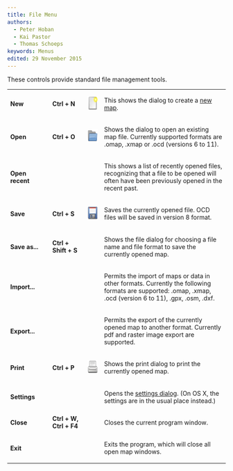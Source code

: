 ```yaml
---
title: File Menu
authors:
  - Peter Hoban
  - Kai Pastor
  - Thomas Schoeps
keywords: Menus
edited: 29 November 2015
---
```


These controls provide standard file management tools.

<table><tr><td width="100"><b>New</b></td><td width="90"><b>Ctrl + N</b></td><td width="40"><img class="small" 
src="../mapper-images/new.png" width="32" height="32" border="0" alt="" /></td><td width="400">
<p>This shows the dialog to create a <a href="new_map.md">new map</a>.</p> </td></tr>

<tr><td><b>Open</b></td><td><b>Ctrl + O</b></td><td><img class="small" src="../mapper-images/open.png" width="32" height="32" border="0" alt="" /></td><td><p>Shows the dialog to open an existing map file. Currently supported formats are .omap, .xmap or .ocd (versions 6 to 11).</p></td></tr>

<tr><td><b>Open recent</b></td><td><b> </b></td><td></td><td><p>This shows a list of recently opened files, recognizing that a file to be opened will often have been previously opened in the recent past.</p></td></tr>

<tr><td><b>Save</b></td><td><b>Ctrl + S</b></td><td><img class="small" src="../mapper-images/save.png" width="32" height="32" border="0" alt="" /></td><td><p>Saves the currently opened file. OCD files will be saved in version 8 format.</p></td></tr>

<tr><td><b>Save as...</b></td><td><b>Ctrl + Shift + S</b></td><td></td><td><p>Shows the file dialog for choosing a file name and file format to save the currently opened map.</p></td></tr>

<tr><td><b>Import...</b></td><td><b> </b></td><td></td><td><p>Permits the import of maps or data in other formats. Currently the following formats are supported: .omap, .xmap, .ocd (version 6 to 11), .gpx, .osm, .dxf.</p></td></tr>

<tr><td><b>Export...</b></td><td><b> </b></td><td></td><td><p>Permits the export of the currently opened map to another format. Currently pdf and raster image export are supported.</p></td></tr>

<tr><td><b>Print</b></td><td><b>Ctrl + P</b></td><td><img class="small" src="../mapper-images/print.png" width="32" height="32" border="0" alt="" /></td><td><p>Shows the print dialog to print the currently opened map. <!-- TODO: write help page for the print dialog --></p></td></tr>

<tr><td><b>Settings</b></td><td><b> </b></td><td></td><td><p>Opens the <a href="settings.md">settings dialog</a>. (On OS X, the settings are in the usual place instead.)</p></td></tr>

<tr><td><b>Close</b></td><td><b>Ctrl + W, Ctrl + F4</b></td><td></td><td><p>Closes the current program window.</p></td></tr>

<tr><td><b>Exit</b></td><td><b> </b></td><td></td><td><p>Exits the program, which will close all open map windows.</p></td></tr>

</table>

